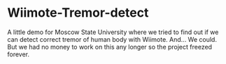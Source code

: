 Wiimote-Tremor-detect
=====================

A little demo for Moscow State University where we tried to find out if we can detect correct tremor of human body with Wiimote. And... We could. But we had no money to work on this any longer so the project freezed forever.